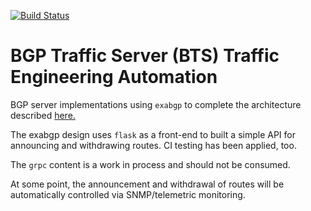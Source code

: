 [![Build Status](https://app.travis-ci.com/nickrusso42518/bts.svg?branch=master)](
https://app.travis-ci.com/nickrusso42518/bts)

# BGP Traffic Server (BTS) Traffic Engineering Automation

BGP server implementations using `exabgp` to complete
the architecture described [here.](http://njrusmc.net/pub/bts_leaf_spine.pdf)

The exabgp design uses `flask` as a front-end to built a simple API for
announcing and withdrawing routes. CI testing has been applied, too.

The `grpc` content is a work in process and should not be consumed.

At some point, the announcement and withdrawal of routes will be
automatically controlled via SNMP/telemetric monitoring.
